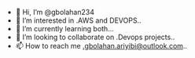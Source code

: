 - 👋 Hi, I’m @gbolahan234
- 👀 I’m interested in .AWS and DEVOPS..
- 🌱 I’m currently learning  both...
- 💞️ I’m looking to collaborate on .Devops projects..
- 📫 How to reach me .gbolahan.ariyibi@outlook.com..

<!---
gbolahan234/gbolahan234 is a ✨ special ✨ repository because its `README.md` (this file) appears on your GitHub profile.
You can click the Preview link to take a look at your changes.
--->

